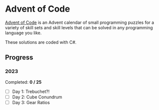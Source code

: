 # Advent of Code

[Advent of Code](https://adventofcode.com/) is an Advent calendar of small programming puzzles for a variety of skill sets and skill levels that can be solved in any programming language you like.

These solutions are coded with C#.

## Progress

### 2023

Completed: **0 / 25**

- [ ] Day 1: Trebuchet?!
- [ ] Day 2: Cube Conundrum
- [ ] Day 3: Gear Ratios
